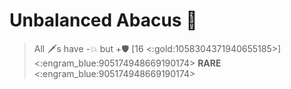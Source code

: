 # **Unbalanced Abacus** 🧮 
> All 🗡️s have -💥 but +🛡️ [16 <:gold:1058304371940655185>]
<:engram_blue:905174948669190174> __RARE__ <:engram_blue:905174948669190174>
